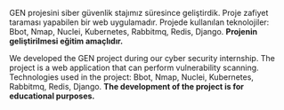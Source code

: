 GEN projesini siber güvenlik stajımız süresince geliştirdik. Proje zafiyet taraması yapabilen bir web uygulamadır. Projede kullanılan teknolojiler: Bbot, Nmap, Nuclei, Kubernetes, Rabbitmq, Redis, Django. **Projenin geliştirilmesi eğitim amaçlıdır.**

We developed the GEN project during our cyber security internship. The project is a web application that can perform vulnerability scanning. Technologies used in the project: Bbot, Nmap, Nuclei, Kubernetes, Rabbitmq, Redis, Django. **The development of the project is for educational purposes.**
